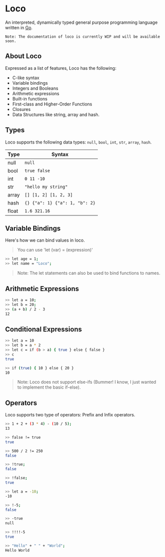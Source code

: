 # Loco

An interpreted, dynamically typed general purpose programming language written in [Go](https://go.dev/).

`Note: The documentation of loco is currently WIP and will be available soon.`

## About Loco

Expressed as a list of features, Loco has the following:

- C-like syntax
- Variable bindings
- Integers and Booleans
- Arithmetic expressions
- Built-in functions
- First-class and Higher-Order Functions
- Closures
- Data Structures like string, array and hash.

## Types

Loco supports the following data types: `null`, `bool`, `int`, `str`, `array`,
`hash`.

| Type  | Syntax                         |
| ----- | ------------------------------ |
| null  | `null`                         |
| bool  | `true false`                   |
| int   | `0 11 -10`                     |
| str   | `"hello my string"`            |
| array | `[] [1, 2] [1, 2, 3]`          |
| hash  | `{} {"a": 1} {"a": 1, "b": 2}` |
| float | `1.6 321.16`                   |

## Variable Bindings

Here's how we can bind values in loco.

> You can use 'let (var) = (expression)'

```sh
>> let age = 1;
>> let name = "Loco";
```

> Note: The let statements can also be used to bind functions to names.

## Arithmetic Expressions

```sh
>> let a = 10;
>> let b = 20;
>> (a + b) / 2 - 3
12
```

## Conditional Expressions

```sh
>> let a = 10
>> let b = a * 2
>> let c = if (b > a) { true } else { false }
>> c
true

>> if (true) { 10 } else { 20 }
10
```

> Note: Loco does not support else-ifs (Bummer! I know, I just wanted to implement the basic if-else).

## Operators

Loco supports two type of operators: Prefix and Infix operators.

```sh
>> 1 + 2 + (3 * 4) - (10 / 5);
13

>> false != true
true

>> 500 / 2 != 250
false

>> !true;
false

>> !false;
true

>> let a = -10;
-10

>> !-5;
false

>> -true
null

>> !!!!-5
true

>> "Hello" + " " + "World";
Hello World
```

